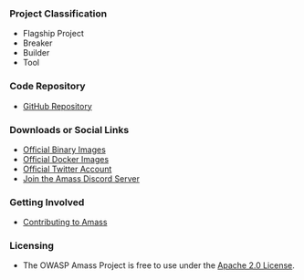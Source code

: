 ### Project Classification
* <i class="fas fa-flag" style="color:#2ADA08;"></i> Flagship Project
* <i class="fas fa-hammer" style="color:#233e81;"></i> Breaker
* <i class="fas fa-toolbox" style="color:#233e81;"></i> Builder
* <i class="fas fa-tools" style="color:#233e81;"></i> Tool

### Code Repository
* [GitHub Repository](https://github.com/owasp-amass)

### Downloads or Social Links
* [Official Binary Images](https://github.com/owasp-amass/amass/releases)
* [Official Docker Images](https://hub.docker.com/r/caffix/amass)
* [Official Twitter Account](https://twitter.com/owaspamass)
* [Join the Amass Discord Server](https://discord.gg/HNePVyX3cp)

### Getting Involved
- [Contributing to Amass](https://github.com/owasp-amass/amass/blob/master/CONTRIBUTING.md)

### Licensing
- The OWASP Amass Project is free to use under the [Apache 2.0 License](https://www.apache.org/licenses/LICENSE-2.0).
